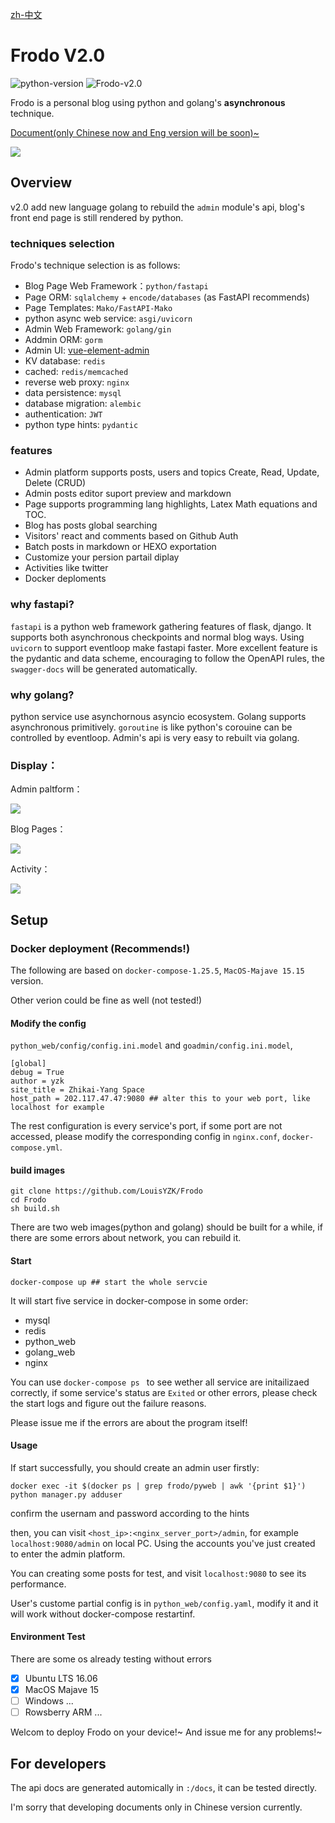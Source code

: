 [zh-中文](./readme_zh.md)

# Frodo V2.0
![python-version](https://img.shields.io/badge/python-3.7-green)
![Frodo-v2.0](https://img.shields.io/badge/tag-v2.0-blue)

Frodo is a personal blog using python and golang's **asynchronous** technique.

[Document(only Chinese now and Eng version will be soon)~](http://zhikai.pro/html/index.html)

![](http://zhikai.pro/static/img/frodo-min.gif)
## Overview

v2.0 add new language golang to rebuild the `admin` module's api, blog's front end page is still rendered by python.

### techniques selection

Frodo's technique selection is as follows:

- Blog Page Web Framework：`python/fastapi`
- Page ORM: `sqlalchemy` + `encode/databases` (as FastAPI recommends)
- Page Templates: `Mako/FastAPI-Mako`
- python async web service: `asgi/uvicorn`
- Admin Web Framework: `golang/gin`
- Addmin ORM: `gorm`
- Admin UI: [vue-element-admin](https://github.com/PanJiaChen/vue-element-admin)
- KV database: `redis`
- cached: `redis/memcached`
- reverse web proxy: `nginx`
- data persistence: `mysql`
- database migration: `alembic`
- authentication: `JWT`
- python type hints: `pydantic`

### features

- Admin platform supports posts, users and topics Create, Read, Update, Delete (CRUD)
- Admin posts editor suport preview and markdown
- Page supports programming lang highlights, Latex Math equations and TOC.
- Blog has posts global searching
- Visitors' react and comments based on Github Auth
- Batch posts in markdown or HEXO exportation
- Customize your persion partail diplay
- Activities like twitter
- Docker deploments

### why fastapi?

`fastapi` is a python web framework gathering features of flask, django. It supports both asynchronous checkpoints and normal blog ways. Using `uvicorn` to support eventloop make fastapi faster. More excellent feature is the pydantic and data scheme, encouraging to follow the OpenAPI rules, the `swagger-docs` will be generated automatically.

### why golang?
python service use asynchornous asyncio ecosystem. Golang supports asynchronous primitively. `goroutine` is like python's corouine can be controlled by eventloop. Admin's api is very easy to rebuilt via golang.

### Display：
Admin paltform：

![](doc/images/admin.png)

Blog Pages：

![](doc/images/index.png)

Activity：

![](doc/images/activity.png)


## Setup

### Docker deployment (Recommends!)
The following are based on `docker-compose-1.25.5`, `MacOS-Majave 15.15` version.

Other verion could be fine as well (not tested!)

#### Modify the config
`python_web/config/config.ini.model` and `goadmin/config.ini.model`,

```
[global]
debug = True
author = yzk
site_title = Zhikai-Yang Space
host_path = 202.117.47.47:9080 ## alter this to your web port, like localhost for example
```
The rest configuration is every service's port, if some port are not accessed, please modify the corresponding config in `nginx.conf`, `docker-compose.yml`.

#### build images

```
git clone https://github.com/LouisYZK/Frodo
cd Frodo
sh build.sh
```
There are two web images(python and golang) should be built for a while, if there are some errors about network, you can rebuild it.

#### Start
```
docker-compose up ## start the whole servcie
```

It will start five service in docker-compose in some order:

- mysql
- redis
- python_web
- golang_web
- nginx

You can use `docker-compose ps ` to see wether all service are initailizaed correctly, if some service's status are `Exited` or other errors, please check the start logs and figure out the failure reasons. 

Please issue me if the errors are about the program itself!

#### Usage 
If start successfully, you should create an admin user firstly:

```
docker exec -it $(docker ps | grep frodo/pyweb | awk '{print $1}') python manager.py adduser
```
confirm the usernam and password according to the hints


then, you can visit `<host_ip>:<nginx_server_port>/admin`, for example `localhost:9080/admin` on local PC. Using the accounts you've just created to enter the admin platform.

You can creating some posts for test, and visit `localhost:9080` to see its performance.

User's custome partial config is in `python_web/config.yaml`, modify it and it will work without docker-compose restartinf.


#### Environment Test
There are some os already testing without errors

- [x] Ubuntu LTS 16.06
- [x] MacOS Majave 15
- [ ] Windows ...
- [ ] Rowsberry ARM ...

Welcom to deploy Frodo on your device!~ And issue me for any problems!~



## For developers
The api docs are generated automically in `:/docs`, it can be tested directly. 

I'm sorry that developing documents only in Chinese version currently.


  
